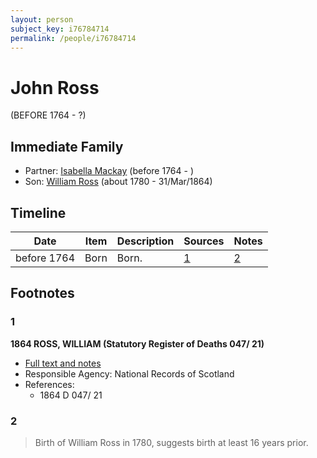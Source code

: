 ```yaml
---
layout: person
subject_key: i76784714
permalink: /people/i76784714
---
```


# John Ross
(BEFORE 1764 - ?)

## Immediate Family

* Partner: [Isabella Mackay](./@16263484@-isabella-mackay-b1764-d.md) (before 1764 - )
* Son: [William Ross](./@39617772@-william-ross-b1780-d1864-3-31.md) (about 1780 - 31/Mar/1864)

## Timeline

Date | Item | Description | Sources | Notes
---|---|---|---|---
before 1764 | Born | Born. | [1](#1) | [2](#2)

## Footnotes

### 1

**1864 ROSS, WILLIAM (Statutory Register of Deaths 047/ 21)**

* [Full text and notes](../sources/@7147502@-1864-ross,-william-statutory-register-of-deaths-047-21-.md)
* Responsible Agency: National Records of Scotland
* References: 
  * 1864 D 047/ 21

### 2

> Birth of William Ross in 1780, suggests birth at least 16 years prior.
>


